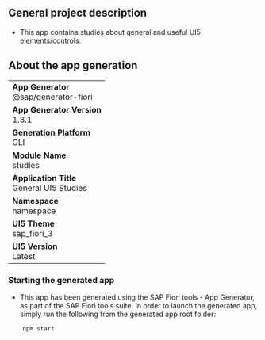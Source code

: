 ## General project description
-   This app contains studies about general and useful UI5 elements/controls.  

## About the app generation
|               |
| ------------- |
|**App Generator**<br>@sap/generator-fiori|
|**App Generator Version**<br>1.3.1|
|**Generation Platform**<br>CLI|
|**Module Name**<br>studies|
|**Application Title**<br>General UI5 Studies|
|**Namespace**<br>namespace|
|**UI5 Theme**<br>sap_fiori_3|
|**UI5 Version**<br>Latest|

### Starting the generated app

-   This app has been generated using the SAP Fiori tools - App Generator, as part of the SAP Fiori tools suite.  In order to launch the generated app, simply run the following from the generated app root folder:

```
    npm start
```